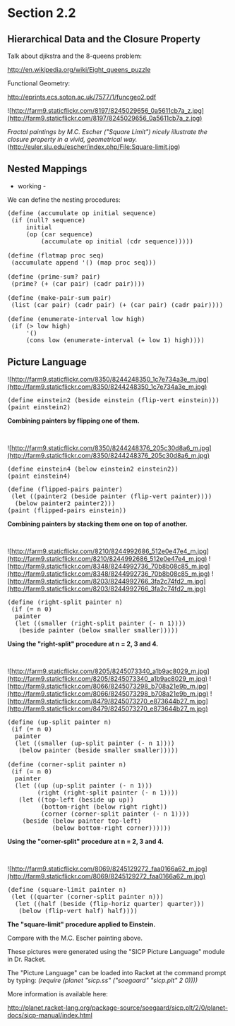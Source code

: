 Section 2.2
=========== 

Hierarchical Data and the Closure Property
------------------------------------------ 

Talk about djikstra and the 8-queens problem:

http://en.wikipedia.org/wiki/Eight_queens_puzzle

Functional Geometry:

http://eprints.ecs.soton.ac.uk/7577/1/funcgeo2.pdf

![http://farm9.staticflickr.com/8197/8245029656_0a5611cb7a_z.jpg](http://farm9.staticflickr.com/8197/8245029656_0a5611cb7a_z.jpg)

*Fractal paintings by M.C. Escher ("Square Limit") nicely illustrate the closure property in a vivid, geometrical way.*
(http://euler.slu.edu/escher/index.php/File:Square-limit.jpg)

Nested Mappings
--------------- 

- working -

We can define the nesting procedures:

<pre>
(define (accumulate op initial sequence)
 (if (null? sequence)
     initial
     (op (car sequence)
         (accumulate op initial (cdr sequence)))))

(define (flatmap proc seq)
 (accumulate append '() (map proc seq)))

(define (prime-sum? pair)
 (prime? (+ (car pair) (cadr pair))))

(define (make-pair-sum pair)
 (list (car pair) (cadr pair) (+ (car pair) (cadr pair))))

(define (enumerate-interval low high)
 (if (> low high)
     '()
     (cons low (enumerate-interval (+ low 1) high))))
</pre>

Picture Language
---------------- 

![http://farm9.staticflickr.com/8350/8244248350_1c7e734a3e_m.jpg](http://farm9.staticflickr.com/8350/8244248350_1c7e734a3e_m.jpg)
<pre>
(define einstein2 (beside einstein (flip-vert einstein)))
(paint einstein2)
</pre>
**Combining painters by flipping one of them.**

<p>&nbsp;</p>

![http://farm9.staticflickr.com/8350/8244248376_205c30d8a6_m.jpg](http://farm9.staticflickr.com/8350/8244248376_205c30d8a6_m.jpg)
<pre>
(define einstein4 (below einstein2 einstein2))
(paint einstein4)
</pre>

<pre>
(define (flipped-pairs painter)
 (let ((painter2 (beside painter (flip-vert painter))))
  (below painter2 painter2)))
(paint (flipped-pairs einstein))
</pre>
**Combining painters by stacking them one on top of another.**
 
<p>&nbsp;</p>

![http://farm9.staticflickr.com/8210/8244992686_512e0e47e4_m.jpg](http://farm9.staticflickr.com/8210/8244992686_512e0e47e4_m.jpg) ![http://farm9.staticflickr.com/8348/8244992736_70b8b08c85_m.jpg](http://farm9.staticflickr.com/8348/8244992736_70b8b08c85_m.jpg) ![http://farm9.staticflickr.com/8203/8244992766_3fa2c74fd2_m.jpg](http://farm9.staticflickr.com/8203/8244992766_3fa2c74fd2_m.jpg)
<pre>
(define (right-split painter n)
 (if (= n 0)
  painter
  (let ((smaller (right-split painter (- n 1))))
   (beside painter (below smaller smaller)))))
</pre>
**Using the "right-split" procedure at n = 2, 3 and 4.**

<p>&nbsp;</p>

![http://farm9.staticflickr.com/8205/8245073340_a1b9ac8029_m.jpg](http://farm9.staticflickr.com/8205/8245073340_a1b9ac8029_m.jpg) ![http://farm9.staticflickr.com/8066/8245073298_b708a21e9b_m.jpg](http://farm9.staticflickr.com/8066/8245073298_b708a21e9b_m.jpg) ![http://farm9.staticflickr.com/8479/8245073270_e873644b27_m.jpg](http://farm9.staticflickr.com/8479/8245073270_e873644b27_m.jpg)
<pre>
(define (up-split painter n)
 (if (= n 0)
  painter 
  (let ((smaller (up-split painter (- n 1))))
   (below painter (beside smaller smaller)))))

(define (corner-split painter n)
 (if (= n 0)
  painter
  (let ((up (up-split painter (- n 1)))
        (right (right-split painter (- n 1))))
   (let ((top-left (beside up up))
         (bottom-right (below right right))
         (corner (corner-split painter (- n 1))))
    (beside (below painter top-left)
            (below bottom-right corner))))))
</pre>

**Using the "corner-split" procedure at n = 2, 3 and 4.**

<p>&nbsp;</p>

![http://farm9.staticflickr.com/8069/8245129272_faa0166a62_m.jpg](http://farm9.staticflickr.com/8069/8245129272_faa0166a62_m.jpg)
<pre>
(define (square-limit painter n)
 (let ((quarter (corner-split painter n)))
  (let ((half (beside (flip-horiz quarter) quarter)))
   (below (flip-vert half) half))))
</pre>

**The "square-limit" procedure applied to Einstein.** 

Compare with the M.C. Escher painting above.

These pictures were generated using the "SICP Picture Language" module in Dr. Racket. 

The "Picture Language" can be loaded into Racket at the command prompt by typing:
 *(require (planet "sicp.ss" ("soegaard" "sicp.plt" 2 0))))*

More information is available here: 

http://planet.racket-lang.org/package-source/soegaard/sicp.plt/2/0/planet-docs/sicp-manual/index.html